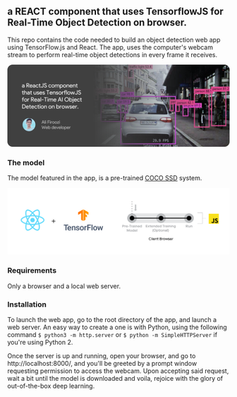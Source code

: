 ## a REACT component that uses TensorflowJS for Real-Time Object Detection on browser.

This repo contains the code needed to build an object detection web app using TensorFlow.js and React. The app, uses the computer's webcam stream to perform real-time object detections in every frame it receives.

![AI](title.png)

### The model
The model featured in the app, is a pre-trained [COCO SSD](https://github.com/tensorflow/tfjs-models/tree/master/coco-ssd) system.

![AI](1.png)

### Requirements
Only a browser and a local web server.

### Installation
To launch the web app, go to the root directory of the app, and launch a web server. An easy way to create a one is with Python, using the following command `$ python3 -m http.server` or `$ python -m SimpleHTTPServer` if you're using Python 2.

Once the server is up and running, open your browser, and go to http://localhost:8000/, and you'll be greeted by a prompt window requesting permission to access the webcam. Upon accepting said request, wait a bit until the model is downloaded and voila, rejoice with the glory of out-of-the-box deep learning.
